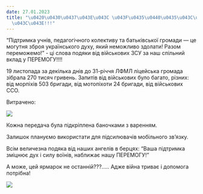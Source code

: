 ```yaml
---
date: 27.01.2023
title: "\u0420\u0430\u0437\u043E\u043C \u043F\u0435\u0440\u0435\u043C\u043E\u0436\u0435\
  \u043C\u043E!!!"
---
```

“Підтримка учнів, педагогічного колективу та батьківської громади — це могутня зброя українського духу, який неможливо здолати! Разом переможемо!” - ці слова подяки від військових ЗСУ за наш спільний вклад у ПЕРЕМОГУ!!!!

19 листопада за декілька днів до 31-річчя ЛФМЛ ліцейська громада зібрала 270 тисяч гривень. Запитів від військових було багато, різних: від морпіхів 503 бригади, від мотопіхоти 24 бригади, від військових ССО.

Витрачено:

![](/files/разом-переможемо-зсу1.png)

Кожна передача була підкріплена баночками з варенням.

Залишок плануємо використати для підсилювачів мобільного зв’язку.

Всім величезна подяка від наших ангелів в берцях: “Ваша підтримка зміцнює дух і силу воїнів, наближає нашу ПЕРЕМОГУ!”

А може, цей ярмарок не останній???..... Адже війна триває і допомога потрібна!

![](/files/разом-переможемо-зсу-січень2023.png)